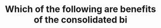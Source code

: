 ---
layout: all-exams
title: "Which of the following are benefits of the consolidated bi"
blurb: "There is no cost to use consolidated billing . It is available to all AWS customers at no extra charge. All of the other features stated are compelling"
quid: 65
---